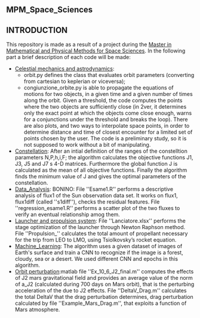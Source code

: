 ## MPM_Space_Sciences ##

## INTRODUCTION ##
This repository is made as a result of a project during the [Master in Mathematical and Physical Methods for Space Sciences](https://mpmss.i-learn.unito.it/). 
In the following part a brief description of each code will be made:
   - [Celestial mechanics and astrodynamics](https://github.com/andreasemeraro/MPM_Space_Sciences/tree/main/Celestial%20mechanics%20and%20astrodynamics):
      - orbit.py defines the class that evaluates orbit parameters (converting from cartesian to keplerian or viceversa); 
      - congiunzione_orbite.py is able to propagate the equations of motions for two objects, in a given time and a given number of times along the orbit. Given a           threshold, the code computes the points where the two objects are sufficiently close (in 2ver, it determines only the exact point at which the objects come         close enough, warns for a conjunctions under the threshold and breaks the loop). There are also plots, and two ways to interpolate space points, in order to         determine distance and time of closest encounter for a limited set of points chosen by the user. The code is a preliminary study, so it is not supposed to           work without a bit of manipulating.
   - [Constellation](https://github.com/andreasemeraro/MPM_Space_Sciences/tree/main/Costellation): After an intial definition of the ranges of the constelltion parameters N,P,h,i,F; the algorithm calculates the objective functions J1, J3, J5 and J7 s 4-D matrices. Furthermore the global function J is calculated as the mean of all objective functions. Finally the algorithm finds the minimum value of J and gives the optimal parameters of the constellation.
   - [Data_Analysis](https://github.com/andreasemeraro/MPM_Space_Sciences/tree/main/Data_Analysis): BONINO: File ''Esame1.R'' performs a descriptive analysis of flux1 of the Sun observation data set. It works on flux1, flux1diff (called ''s1diff''), checks the residual features. File ''regression_esame1.R'' performs a scatter plot of the two fluxes to verify an eventual relationship amog them.
   - [Launcher and propulsion system](https://github.com/andreasemeraro/MPM_Space_Sciences/tree/main/Launcher): File ''Lanciatore.xlsx'' performs the stage optimization of the launcher through Newton Raphson method. File ''Propulsion_'' calculates the total amount of propellant necessary for the trip from LEO to LMO, using Tsiolkovsky’s rocket equation.
   - [Machine_Learning](https://github.com/andreasemeraro/MPM_Space_Sciences/tree/main/Machine_Learning): The algorithm uses a given dataset of images of Earth's surface and train a CNN to recognize if the image is a forest, cloudy, sea or a desert. We used different CNN and epochs in this algorithm. 
   - [Orbit perturbation](https://github.com/andreasemeraro/MPM_Space_Sciences/tree/main/Orbit%20perturbation):matlab file ''Ex_10_6_J2_final.m'' computes the effects of J2 mars gravitational field and provides an average value of the norm of a_J2 (calculated during 700 days on Mars orbit), that is the perturbing acceleration of the due to J2 effects.
File ''DeltaV_Drag.m'' calculates the total DeltaV that the drag perturbation determines, drag perturbation calculated by file ''Example_Mars_Drag.m'', that exploits a function of Mars atmosphere.
